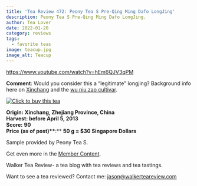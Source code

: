 ```yaml
---
title: 'Tea Review 472: Peony Tea S Pre-Qing Ming Dafo LongJing'
description: Peony Tea S Pre-Qing Ming Dafo LongJing.
author: Tea Lover
date: 2022-01-20
category: reviews
tags:
  - favorite teas
image: teacup.jpg
image_alt: Teacup
---
```


https://www.youtube.com/watch?v=hEm6QJV3qPM

**Comment**: Would you consider this a “legitimate” longjing? Background info here on [Xinchang](https://www.peonyts.com/xinchang-home-of-dafo-longjing-a-county-transformed-by-a-focus-on-quality/) and the [wu niu zao cultivar](http://gingkobay.blogspot.com/2011/05/discussion-on-long-jing-5a-long-jing.html).

[![Click to buy this tea](https://web.archive.org/web/20200922130951im_/http://walkerteareview.com//wp-content/uploads/2010/11/Click-to-buy-this-tea.178x35.png 'Click to buy this tea')](https://www.peonyts.com/shop/index.php/product-categories/tea-leaves/green-tea/pre-qing-ming-dafo-longjing.html)

**Origin:** **Xinchang, Zhejiang Province, China**  
**Harvest: before April 5, 2013**  
**Score:** **90**  
**Price** **(as of post)\*\***:\*\* **50 g = $30 Singapore Dollars**

Sample provided by Peony Tea S.

Get even more in the [Member Content](https://web.archive.org/web/20200922130951/http://walkerteareview.com//http:/walkerteareview.com/category/membercontent).

Walker Tea Review- a tea blog with tea reviews and tea tastings.

Want to see a tea reviewed? Contact me: jason@walkerteareview.com
